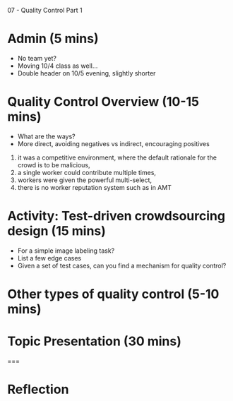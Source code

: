 07 - Quality Control Part 1

# Admin (5 mins)
- No team yet?
- Moving 10/4 class as well...
- Double header on 10/5 evening, slightly shorter


# Quality Control Overview (10-15 mins)
- What are the ways?
- More direct, avoiding negatives vs indirect, encouraging positives


1) it was a competitive environment, where the default
rationale for the crowd is to be malicious, 
2) a single worker could contribute multiple times, 
3) workers were given the powerful multi-select, 
4) there is no worker reputation system such as in AMT

# Activity: Test-driven crowdsourcing design (15 mins)
- For a simple image labeling task?
- List a few edge cases
- Given a set of test cases, can you find a mechanism for quality control?


# Other types of quality control (5-10 mins)

# Topic Presentation (30 mins)


===

# Reflection

